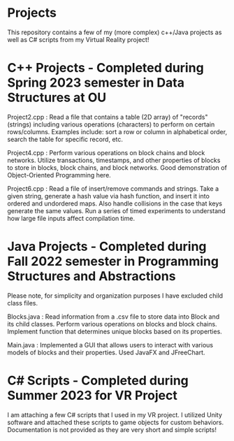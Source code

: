 # Projects
This repository contains a few of my (more complex) c++/Java projects as well as C# scripts from my Virtual Reality project!
# C++ Projects - Completed during Spring 2023 semester in Data Structures at OU

  Project2.cpp : Read a file that contains a table (2D array) of "records" (strings) including various operations (characters) to perform on certain rows/columns.         Examples include: sort a row or column in alphabetical order, search the table for specific record, etc.

  Project4.cpp : Perform various operations on block chains and block networks. Utilize transactions, timestamps, and other properties of blocks to store in blocks,       block chains, and block networks. Good demonstration of Object-Oriented Programming here.

  Project6.cpp : Read a file of insert/remove commands and strings. Take a given string, generate a hash value via hash function, and insert it into ordered and           undordered maps. Also handle collisions in the case that keys generate the same values. Run a series of timed experiments to understand how large file inputs affect     compilation time.

# Java Projects - Completed during Fall 2022 semester in Programming Structures and Abstractions
Please note, for simplicity and organization purposes I have excluded child class files. 

Blocks.java : Read information from a .csv file to store data into Block and its child classes. Perform various operations on blocks and block chains. Implement function that determines unique blocks based on its properties.

Main.java : Implemented a GUI that allows users to interact with various models of blocks and their properties. Used JavaFX and JFreeChart.
# C# Scripts - Completed during Summer 2023 for VR Project
I am attaching a few C# scripts that I used in my VR project. I utilized Unity software and attached these scripts to game objects for custom behaviors. Documentation is not provided as they are very short and simple scripts!

